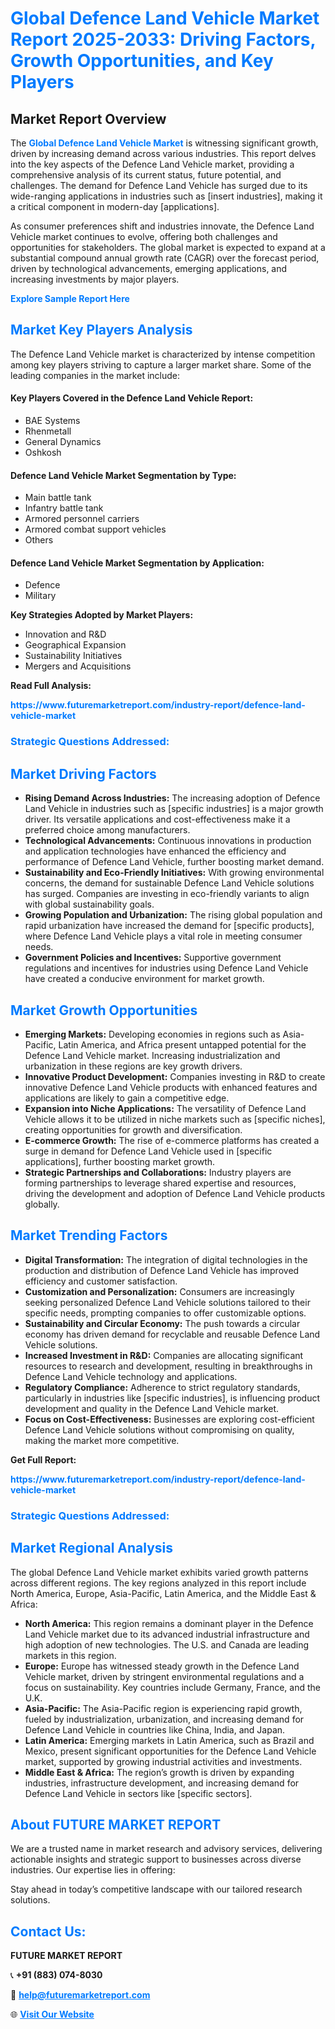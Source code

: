<h1 style="color: #007BFF;">Global Defence Land Vehicle Market Report 2025-2033: Driving Factors, Growth Opportunities, and Key Players</h1>

<section id="overview">
<h2>Market Report Overview</h2>
<p>The <a href="https://www.futuremarketreport.com/industry-report/defence-land-vehicle-market" style="color: #007BFF; text-decoration: none;"><strong>Global Defence Land Vehicle Market</strong></a> is witnessing significant growth, driven by increasing demand across various industries. This report delves into the key aspects of the Defence Land Vehicle market, providing a comprehensive analysis of its current status, future potential, and challenges. The demand for Defence Land Vehicle has surged due to its wide-ranging applications in industries such as [insert industries], making it a critical component in modern-day [applications].</p>
<p>As consumer preferences shift and industries innovate, the Defence Land Vehicle market continues to evolve, offering both challenges and opportunities for stakeholders. The global market is expected to expand at a substantial compound annual growth rate (CAGR) over the forecast period, driven by technological advancements, emerging applications, and increasing investments by major players.</p>
</section>

<section id="overview">
<p><a href="https://www.futuremarketreport.com/request-sample/reportId=50713" style="color: #007BFF; text-decoration: none;"><strong>Explore Sample Report Here</strong></a></p>
</section>

<section id="key-players">
<h2 style="color: #007BFF;">Market Key Players Analysis</h2>
<p>The Defence Land Vehicle market is characterized by intense competition among key players striving to capture a larger market share. Some of the leading companies in the market include:</p>
<h4>Key Players Covered in the Defence Land Vehicle Report:</h4>
<ul><li>BAE Systems</li><li>Rhenmetall</li><li>General Dynamics</li><li>Oshkosh</li></ul>
<h4>Defence Land Vehicle Market Segmentation by Type:</h4>
<ul><li>Main battle tank</li><li>Infantry battle tank</li><li>Armored personnel carriers</li><li>Armored combat support vehicles</li><li>Others</li></ul>

<h4>Defence Land Vehicle Market Segmentation by Application:</h4>
<ul><li>Defence</li><li>Military</li></ul>
<p><strong>Key Strategies Adopted by Market Players:</strong></p>
<ul>
<li>Innovation and R&D</li>
<li>Geographical Expansion</li>
<li>Sustainability Initiatives</li>
<li>Mergers and Acquisitions</li>
</ul>
</section>

<section>
<p><strong>Read Full Analysis: </strong></p><a href="https://www.futuremarketreport.com/industry-report/defence-land-vehicle-market" style="color: #007BFF; text-decoration: none;"><strong>https://www.futuremarketreport.com/industry-report/defence-land-vehicle-market</strong></a>
<h3 style="color: #007BFF;">Strategic Questions Addressed:</h3>
</section>

<section id="driving-factors">
<h2 style="color: #007BFF;">Market Driving Factors</h2>
<ul>
<li><strong>Rising Demand Across Industries:</strong> The increasing adoption of Defence Land Vehicle in industries such as [specific industries] is a major growth driver. Its versatile applications and cost-effectiveness make it a preferred choice among manufacturers.</li>
<li><strong>Technological Advancements:</strong> Continuous innovations in production and application technologies have enhanced the efficiency and performance of Defence Land Vehicle, further boosting market demand.</li>
<li><strong>Sustainability and Eco-Friendly Initiatives:</strong> With growing environmental concerns, the demand for sustainable Defence Land Vehicle solutions has surged. Companies are investing in eco-friendly variants to align with global sustainability goals.</li>
<li><strong>Growing Population and Urbanization:</strong> The rising global population and rapid urbanization have increased the demand for [specific products], where Defence Land Vehicle plays a vital role in meeting consumer needs.</li>
<li><strong>Government Policies and Incentives:</strong> Supportive government regulations and incentives for industries using Defence Land Vehicle have created a conducive environment for market growth.</li>
</ul>
</section>

<section id="growth-opportunities">
<h2 style="color: #007BFF;">Market Growth Opportunities</h2>
<ul>
<li><strong>Emerging Markets:</strong> Developing economies in regions such as Asia-Pacific, Latin America, and Africa present untapped potential for the Defence Land Vehicle market. Increasing industrialization and urbanization in these regions are key growth drivers.</li>
<li><strong>Innovative Product Development:</strong> Companies investing in R&D to create innovative Defence Land Vehicle products with enhanced features and applications are likely to gain a competitive edge.</li>
<li><strong>Expansion into Niche Applications:</strong> The versatility of Defence Land Vehicle allows it to be utilized in niche markets such as [specific niches], creating opportunities for growth and diversification.</li>
<li><strong>E-commerce Growth:</strong> The rise of e-commerce platforms has created a surge in demand for Defence Land Vehicle used in [specific applications], further boosting market growth.</li>
<li><strong>Strategic Partnerships and Collaborations:</strong> Industry players are forming partnerships to leverage shared expertise and resources, driving the development and adoption of Defence Land Vehicle products globally.</li>
</ul>
</section>

<section id="trending-factors">
<h2 style="color: #007BFF;">Market Trending Factors</h2>
<ul>
<li><strong>Digital Transformation:</strong> The integration of digital technologies in the production and distribution of Defence Land Vehicle has improved efficiency and customer satisfaction.</li>
<li><strong>Customization and Personalization:</strong> Consumers are increasingly seeking personalized Defence Land Vehicle solutions tailored to their specific needs, prompting companies to offer customizable options.</li>
<li><strong>Sustainability and Circular Economy:</strong> The push towards a circular economy has driven demand for recyclable and reusable Defence Land Vehicle solutions.</li>
<li><strong>Increased Investment in R&D:</strong> Companies are allocating significant resources to research and development, resulting in breakthroughs in Defence Land Vehicle technology and applications.</li>
<li><strong>Regulatory Compliance:</strong> Adherence to strict regulatory standards, particularly in industries like [specific industries], is influencing product development and quality in the Defence Land Vehicle market.</li>
<li><strong>Focus on Cost-Effectiveness:</strong> Businesses are exploring cost-efficient Defence Land Vehicle solutions without compromising on quality, making the market more competitive.</li>
</ul>
</section>

<section>
<p><strong>Get Full Report: </strong></p><a href="https://www.futuremarketreport.com/industry-report/defence-land-vehicle-market" style="color: #007BFF; text-decoration: none;"><strong>https://www.futuremarketreport.com/industry-report/defence-land-vehicle-market</strong></a>
<h3 style="color: #007BFF;">Strategic Questions Addressed:</h3>
</section>


<section id="regional-analysis">
<h2 style="color: #007BFF;">Market Regional Analysis</h2>
<p>The global Defence Land Vehicle market exhibits varied growth patterns across different regions. The key regions analyzed in this report include North America, Europe, Asia-Pacific, Latin America, and the Middle East & Africa:</p>
<ul>
<li><strong>North America:</strong> This region remains a dominant player in the Defence Land Vehicle market due to its advanced industrial infrastructure and high adoption of new technologies. The U.S. and Canada are leading markets in this region.</li>
<li><strong>Europe:</strong> Europe has witnessed steady growth in the Defence Land Vehicle market, driven by stringent environmental regulations and a focus on sustainability. Key countries include Germany, France, and the U.K.</li>
<li><strong>Asia-Pacific:</strong> The Asia-Pacific region is experiencing rapid growth, fueled by industrialization, urbanization, and increasing demand for Defence Land Vehicle in countries like China, India, and Japan.</li>
<li><strong>Latin America:</strong> Emerging markets in Latin America, such as Brazil and Mexico, present significant opportunities for the Defence Land Vehicle market, supported by growing industrial activities and investments.</li>
<li><strong>Middle East & Africa:</strong> The region’s growth is driven by expanding industries, infrastructure development, and increasing demand for Defence Land Vehicle in sectors like [specific sectors].</li>
</ul>
</section>

<footer>
<h2 style="color: #007BFF;">About FUTURE MARKET REPORT</h2>
<p>We are a trusted name in market research and advisory services, delivering actionable insights and strategic support to businesses across diverse industries. Our expertise lies in offering:</p>

<p>Stay ahead in today’s competitive landscape with our tailored research solutions.</p>

<h2 style="color: #007BFF;">Contact Us:</h2>
<p><strong>FUTURE MARKET REPORT</strong></p>
<p>📞 <strong>+91 (883) 074-8030</strong></p>
<p>📧 <strong><a href="mailto:help@futuremarketreport.com" style="color: #007BFF;">help@futuremarketreport.com</a></strong></p>
<p>🌐 <strong><a href="https://www.futuremarketreport.com/" style="color: #007BFF;">Visit Our Website</a></strong></p>
</footer>